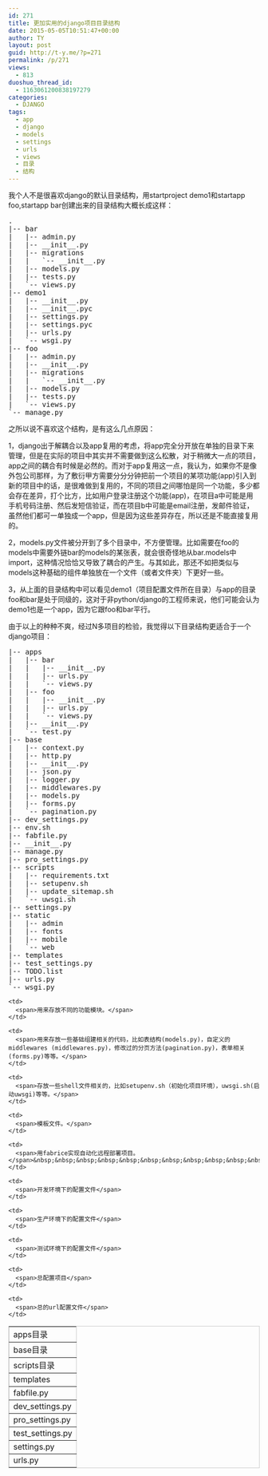 ```yaml
---
id: 271
title: 更加实用的django项目目录结构
date: 2015-05-05T10:51:47+00:00
author: TY
layout: post
guid: http://t-y.me/?p=271
permalink: /p/271
views:
  - 813
duoshuo_thread_id:
  - 1163061200838197279
categories:
  - DJANGO
tags:
  - app
  - django
  - models
  - settings
  - urls
  - views
  - 目录
  - 结构
---
```

我个人不是很喜欢django的默认目录结构，用startproject demo1和startapp foo,startapp bar创建出来的目录结构大概长成这样： 

<pre class="prettyprint">.
|-- bar
|   |-- admin.py
|   |-- __init__.py
|   |-- migrations
|   |   `-- __init__.py
|   |-- models.py
|   |-- tests.py
|   `-- views.py
|-- demo1
|   |-- __init__.py
|   |-- __init__.pyc
|   |-- settings.py
|   |-- settings.pyc
|   |-- urls.py
|   `-- wsgi.py
|-- foo
|   |-- admin.py
|   |-- __init__.py
|   |-- migrations
|   |   `-- __init__.py
|   |-- models.py
|   |-- tests.py
|   `-- views.py
`-- manage.py</pre>

之所以说不喜欢这个结构，是有这么几点原因： 

1，django出于解耦合以及app复用的考虑，将app完全分开放在单独的目录下来管理，但是在实际的项目中其实并不需要做到这么松散，对于稍微大一点的项目，app之间的耦合有时候是必然的。而对于app复用这一点，我认为，如果你不是像外包公司那样，为了敷衍甲方需要分分分钟把前一个项目的某项功能(app)引入到新的项目中的话，是很难做到复用的，不同的项目之间哪怕是同一个功能，多少都会存在差异，打个比方，比如用户登录注册这个功能(app)，在项目a中可能是用手机号码注册、然后发短信验证，而在项目b中可能是email注册，发邮件验证，虽然他们都可一单独成一个app，但是因为这些差异存在，所以还是不能直接复用的。 

2，models.py文件被分开到了多个目录中，不方便管理。比如需要在foo的models中需要外链bar的models的某张表，就会很奇怪地从bar.models中import，这种情况恰恰又导致了耦合的产生。与其如此，那还不如把类似与models这种基础的组件单独放在一个文件（或者文件夹）下更好一些。 

3，从上面的目录结构中可以看见demo1（项目配置文件所在目录）与app的目录foo和bar是处于同级的，这对于非python/django的工程师来说，他们可能会认为demo1也是一个app，因为它跟foo和bar平行。 

由于以上的种种不爽，经过N多项目的检验，我觉得以下目录结构更适合于一个django项目： 



<pre class="prettyprint">|-- apps  
|   |-- bar
|   |   |-- __init__.py
|   |   |-- urls.py
|   |   `-- views.py
|   |-- foo
|   |   |-- __init__.py
|   |   |-- urls.py
|   |   `-- views.py
|   |-- __init__.py
|   `-- test.py
|-- base
|   |-- context.py
|   |-- http.py
|   |-- __init__.py
|   |-- json.py
|   |-- logger.py
|   |-- middlewares.py
|   |-- models.py
|   |-- forms.py
|   `-- pagination.py
|-- dev_settings.py
|-- env.sh
|-- fabfile.py
|-- __init__.py
|-- manage.py
|-- pro_settings.py
|-- scripts
|   |-- requirements.txt
|   |-- setupenv.sh
|   |-- update_sitemap.sh
|   `-- uwsgi.sh
|-- settings.py
|-- static
|   |-- admin
|   |-- fonts
|   |-- mobile
|   `-- web
|-- templates
|-- test_settings.py
|-- TODO.list
|-- urls.py
`-- wsgi.py</pre>



<table style="width:100%;" cellpadding="2" cellspacing="0" border="1" bordercolor="#CCCCCC">
  <tr>
    <td>
      <span>apps目录</span>
    </td>
    
    <td>
      <span>用来存放不同的功能模块。</span>
    </td>
  </tr>
  
  <tr>
    <td>
      <span>base目录</span>
    </td>
    
    <td>
      <span>用来存放一些基础组建相关的代码，比如表结构(models.py)，自定义的middlewares (middlewares.py)，修改过的分页方法(pagination.py)，表单相关(forms.py)等等。</span>
    </td>
  </tr>
  
  <tr>
    <td>
      <span>scripts目录</span>
    </td>
    
    <td>
      <span>存放一些shell文件相关的，比如setupenv.sh（初始化项目环境），uwsgi.sh(启动uwsgi)等等。</span>
    </td>
  </tr>
  
  <tr>
    <td>
      <span>templates</span>
    </td>
    
    <td>
      <span>模板文件。</span>
    </td>
  </tr>
  
  <tr>
    <td>
      <span>fabfile.py</span>
    </td>
    
    <td>
      <span>用fabrice实现自动化远程部署项目。</span>&nbsp;&nbsp;&nbsp;&nbsp;&nbsp;&nbsp;&nbsp;&nbsp;&nbsp;&nbsp;&nbsp;&nbsp;&nbsp;&nbsp;&nbsp;&nbsp;
    </td>
  </tr>
  
  <tr>
    <td>
      <span>dev_settings.py</span>
    </td>
    
    <td>
      <span>开发环境下的配置文件</span>
    </td>
  </tr>
  
  <tr>
    <td>
      <span>pro_settings.py</span>
    </td>
    
    <td>
      <span>生产环境下的配置文件</span>
    </td>
  </tr>
  
  <tr>
    <td>
      <span>test_settings.py</span>
    </td>
    
    <td>
      <span>测试环境下的配置文件</span>
    </td>
  </tr>
  
  <tr>
    <td>
      <span>settings.py</span>
    </td>
    
    <td>
      <span>总配置项目</span>
    </td>
  </tr>
  
  <tr>
    <td>
      <span>urls.py</span>
    </td>
    
    <td>
      <span>总的url配置文件</span>
    </td>
  </tr>
</table>